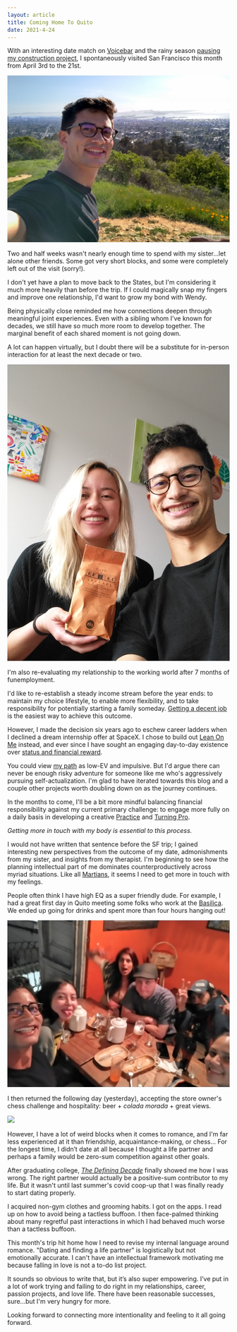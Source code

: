 ```yaml
---
layout: article
title: Coming Home To Quito
date: 2021-4-24
---
```


With an interesting date match on [Voicebar](https://voicebar.co) and the rainy season [pausing my construction project](/construction-strugs), I spontaneously visited San Francisco this month from April 3rd to the 21st.

![](/img/sf-2021/solo-bay-vista.jpg#L)

Two and half weeks wasn't nearly enough time to spend with my sister...let alone other friends. Some got very short blocks, and some were completely left out of the visit (sorry!).

I don't yet have a plan to move back to the States, but I'm considering it much more heavily than before the trip. If I could magically snap my fingers and improve one relationship, I'd want to grow my bond with Wendy.

Being physically close reminded me how connections deepen through meaningful joint experiences. Even with a sibling whom I've known for decades, we still have so much more room to develop together. The marginal benefit of each shared moment is not going down.

A lot can happen virtually, but I doubt there will be a substitute for in-person interaction for at least the next decade or two.

![](/img/sf-2021/wendy-andy.jpg#L)

I'm also re-evaluating my relationship to the working world after 7 months of funemployment.

I'd like to re-establish a steady income stream before the year ends: to maintain my choice lifestyle, to enable more flexibility, and to take responsibility for potentially starting a family someday. [Getting a decent job](https://andytrattner.com/career-misconceptions) is the easiest way to achieve this outcome.

However, I made the decision six years ago to eschew career ladders when I declined a dream internship offer at SpaceX. I chose to build out [Lean On Me](https://lean0n.me) instead, and ever since I have sought an engaging day-to-day existence over [status and financial reward](/losing-1m).

You could view [my path](https://andytrattner.com/you-part-2) as low-EV and impulsive. But I'd argue there can never be enough risky adventure for someone like me who's aggressively pursuing self-actualization. I'm glad to have iterated towards this blog and a couple other projects worth doubling down on as the journey continues.

In the months to come, I'll be a bit more mindful balancing financial responsibility against my current primary challenge: to engage more fully on a daily basis in developing a creative [Practice](https://seths.blog/trust-yourself/) and [Turning Pro](https://stevenpressfield.com/books/turning-pro/).

_Getting more in touch with my body is essential to this process._

I would not have written that sentence before the SF trip; I gained interesting new perspectives from the outcome of my date, admonishments from my sister, and insights from my therapist. I'm beginning to see how the planning intellectual part of me dominates counterproductively across myriad situations. Like all [Martians](https://smile.amazon.com/gp/product/0060574216/), it seems I need to get more in touch with my feelings.

People often think I have high EQ as a super friendly dude. For example, I had a great first day in Quito meeting some folks who work at the [Basilica](https://en.wikipedia.org/wiki/Bas%C3%ADlica_del_Voto_Nacional). We ended up going for drinks and spent more than four hours hanging out!

![](/img/sf-2021/bar-quito.jpg#L)

I then returned the following day (yesterday), accepting the store owner's chess challenge and hospitality: beer + _colada morada_ + great views.

![](/img/sf-2021/basilica-chess.jpg#L)

However, I have a lot of weird blocks when it comes to romance, and I'm far less experienced at it than friendship, acquaintance-making, or chess... For the longest time, I didn’t date at all because I thought a life partner and perhaps a family would be zero-sum competition against other goals.

After graduating college, [_The Defining Decade_](https://smile.amazon.com/Defining-Decade-Your-Twenties-Matter/dp/0446561754/) finally showed me how I was wrong. The right partner would actually be a positive-sum contributor to my life. But it wasn't until last summer's covid coop-up that I was finally ready to start dating properly.

I acquired non-gym clothes and grooming habits. I got on the apps. I read up on how to avoid being a tactless buffoon. I then face-palmed thinking about many regretful past interactions in which I had behaved much worse than a tactless buffoon.

This month's trip hit home how I need to revise my internal language around romance. "Dating and finding a life partner" is logistically but not emotionally accurate. I can't have an intellectual framework motivating me because falling in love is not a to-do list project.

It sounds so obvious to write that, but it’s also super empowering. I’ve put in a lot of work trying and failing to do right in my relationships, career, passion projects, and love life. There have been reasonable successes, sure...but I'm very hungry for more. 

Looking forward to connecting more intentionality and feeling to it all going forward.
